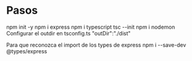 # Pasos

npm init -y
npm i express
npm i typescript
tsc --init
npm i nodemon
Configurar el outdir en tsconfig.ts
"outDir":"./dist"

Para que reconozca el import de los types de express
npm i --save-dev @types/express
